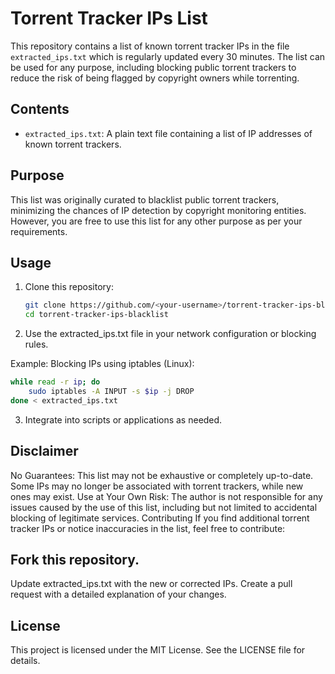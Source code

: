 # Torrent Tracker IPs List

This repository contains a list of known torrent tracker IPs in the file `extracted_ips.txt` which is regularly updated every 30 minutes. 
The list can be used for any purpose, including blocking public torrent trackers to reduce the risk of being flagged by copyright owners while torrenting.

## Contents

- `extracted_ips.txt`: A plain text file containing a list of IP addresses of known torrent trackers.

## Purpose

This list was originally curated to blacklist public torrent trackers, minimizing the chances of IP detection by copyright monitoring entities. However, you are free to use this list for any other purpose as per your requirements.

## Usage

1. Clone this repository:
   ```bash
   git clone https://github.com/<your-username>/torrent-tracker-ips-blacklist.git
   cd torrent-tracker-ips-blacklist
   ```

2. Use the extracted_ips.txt file in your network configuration or blocking rules.

Example: Blocking IPs using iptables (Linux):

```bash
while read -r ip; do
    sudo iptables -A INPUT -s $ip -j DROP
done < extracted_ips.txt
```

3. Integrate into scripts or applications as needed.

## Disclaimer

No Guarantees: This list may not be exhaustive or completely up-to-date. Some IPs may no longer be associated with torrent trackers, while new ones may exist.
Use at Your Own Risk: The author is not responsible for any issues caused by the use of this list, including but not limited to accidental blocking of legitimate services.
Contributing
If you find additional torrent tracker IPs or notice inaccuracies in the list, feel free to contribute:

## Fork this repository.

Update extracted_ips.txt with the new or corrected IPs.
Create a pull request with a detailed explanation of your changes.

## License
This project is licensed under the MIT License. See the LICENSE file for details.

